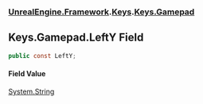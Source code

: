 ### [UnrealEngine.Framework](./UnrealEngine-Framework.md 'UnrealEngine.Framework').[Keys](./Keys.md 'UnrealEngine.Framework.Keys').[Keys.Gamepad](./Keys-Gamepad.md 'UnrealEngine.Framework.Keys.Gamepad')
## Keys.Gamepad.LeftY Field
  
```csharp
public const LeftY;
```
#### Field Value
[System.String](https://docs.microsoft.com/en-us/dotnet/api/System.String 'System.String')  
